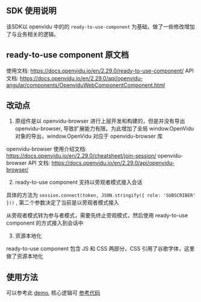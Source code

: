 ## SDK 使用说明

该SDK以 openvidu 中的的 `ready-to-use-component` 为基础，做了一些修改增加了与业务相关的逻辑。

## ready-to-use component 原文档

使用文档: https://docs.openvidu.io/en/2.29.0/ready-to-use-component/
API文档: https://docs.openvidu.io/en/2.29.0/api/openvidu-angular/components/OpenviduWebComponentComponent.html

## 改动点
1. 原组件是以 openvidu-browser 进行上层开发和构建的，但是并没有导出 openvidu-browser, 导致扩展能力有限。为此增加了全局 window.OpenVidu 对象的导出，window.OpenVidu 对应于 openvidu-browser 库

openvidu-browser 使用介绍文档: https://docs.openvidu.io/en/2.29.0/cheatsheet/join-session/
openvidu-browser API 文档: https://docs.openvidu.io/en/2.29.0/api/openvidu-browser/

2. ready-to-use component 支持以旁观者模式接入会话

具体的方法为 `session.connect(token, JSON.stringify({ role: 'SUBSCRIBER' }))` , 第二个参数决定了当前是以旁观者模式接入

从旁观者模式转为参与者模式，需要先终止旁观模式，然后使用 ready-to-use component 的方式接入到会话中

3. 资源本地化

ready-to-use component 包含 JS 和 CSS 两部分，CSS 引用了谷歌字体，这里做了资源本地化

## 使用方法

可以参考此 [demo](https://43.137.12.220/demo/), 核心逻辑可 [参考代码](https://github.com/qwertyyb/openvidu-call/blob/feature/subscriber/demo/app.js)
